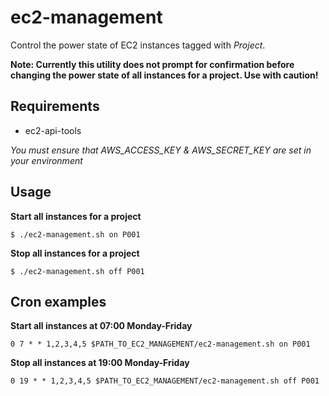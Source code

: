 ec2-management
==============

Control the power state of EC2 instances tagged with *Project*.

**Note: Currently this utility does not prompt for confirmation before changing the power state of all instances for a project. Use with caution!**

## Requirements
* ec2-api-tools

*You must ensure that AWS_ACCESS_KEY & AWS_SECRET_KEY are set in your environment*

## Usage

**Start all instances for a project**
```shell
$ ./ec2-management.sh on P001
```

**Stop all instances for a project**
```shell
$ ./ec2-management.sh off P001
```

## Cron examples

**Start all instances at 07:00 Monday-Friday**
```shell
0 7 * * 1,2,3,4,5 $PATH_TO_EC2_MANAGEMENT/ec2-management.sh on P001
```

**Stop all instances at 19:00 Monday-Friday**
```shell
0 19 * * 1,2,3,4,5 $PATH_TO_EC2_MANAGEMENT/ec2-management.sh off P001
```
